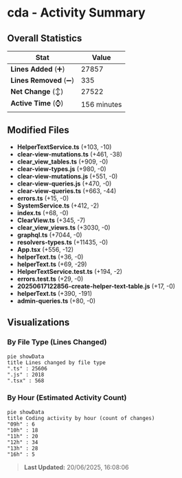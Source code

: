 # cda - Activity Summary 

## Overall Statistics

| Stat                   | Value                                                             |
| ---------------------- | ----------------------------------------------------------------- |
| **Lines Added** (➕)   | 27857                                          |
| **Lines Removed** (➖) | 335                                        |
| **Net Change** (↕)    | 27522                |
| **Active Time** (⌚)   | 156 minutes |


## Modified Files
- **HelperTextService.ts** (+103, -10)
- **clear-view-mutations.ts** (+461, -38)
- **clear_view_tables.ts** (+909, -0)
- **clear-view-types.js** (+980, -0)
- **clear-view-mutations.js** (+551, -0)
- **clear-view-queries.js** (+470, -0)
- **clear-view-queries.ts** (+663, -44)
- **errors.ts** (+15, -0)
- **SystemService.ts** (+412, -2)
- **index.ts** (+68, -0)
- **ClearView.ts** (+345, -7)
- **clear_view_views.ts** (+3030, -0)
- **graphql.ts** (+7044, -0)
- **resolvers-types.ts** (+11435, -0)
- **App.tsx** (+556, -12)
- **helperText.ts** (+36, -0)
- **helperText.ts** (+69, -29)
- **HelperTextService.test.ts** (+194, -2)
- **errors.test.ts** (+29, -0)
- **20250617122856-create-helper-text-table.js** (+17, -0)
- **helperText.ts** (+390, -191)
- **admin-queries.ts** (+80, -0)

## Visualizations

### By File Type (Lines Changed)

```mermaid
pie showData
title Lines changed by file type
".ts" : 25606
".js" : 2018
".tsx" : 568
```

### By Hour (Estimated Activity Count)

```mermaid
pie showData
title Coding activity by hour (count of changes)
"09h" : 6
"10h" : 18
"11h" : 20
"12h" : 34
"13h" : 28
"16h" : 5
```


> **Last Updated:** 20/06/2025, 16:08:06
